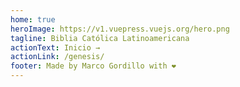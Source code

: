 ```yaml
---
home: true
heroImage: https://v1.vuepress.vuejs.org/hero.png
tagline: Biblia Católica Latinoamericana
actionText: Inicio →
actionLink: /genesis/
footer: Made by Marco Gordillo with ❤️
---
```

